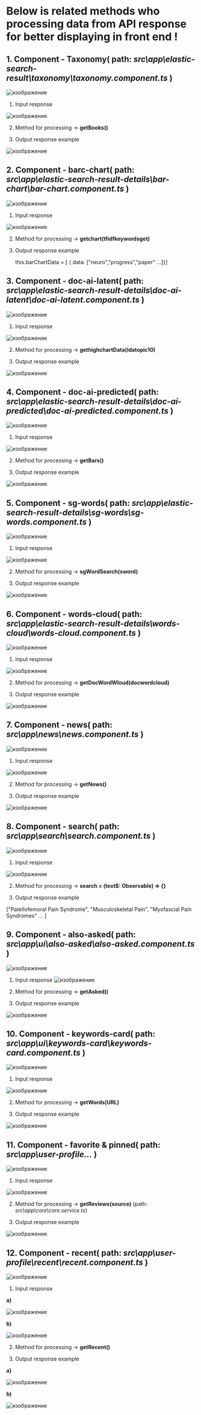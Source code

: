 # Below is related methods who processing data from API response for better displaying in front end !

## 1. Component - Taxonomy( path: _src\app\elastic-search-result\taxonomy\taxonomy.component.ts_ ) 

![изображение](https://user-images.githubusercontent.com/40465973/87395404-f946a680-c5b9-11ea-9fcd-bb56a65d73e2.png)

1. Input response

![изображение](https://user-images.githubusercontent.com/40465973/87395736-825ddd80-c5ba-11ea-8104-5cb7a99d5349.png)

2. Method for processing ->  **getBooks()**

3. Output response example

![изображение](https://user-images.githubusercontent.com/40465973/87399277-d4edc880-c5bf-11ea-8884-7107831dafee.png)


## 2. Component - barc-chart( path: _src\app\elastic-search-result-details\bar-chart\bar-chart.component.ts_ ) 

![изображение](https://user-images.githubusercontent.com/40465973/87398950-54c76300-c5bf-11ea-9d38-f10bc7aa1d5d.png)


1. Input response

![изображение](https://user-images.githubusercontent.com/40465973/87398919-45481a00-c5bf-11ea-8a21-6b96fcebcd93.png)


2. Method for processing ->  **getchart(tfidfkeywordsget)**

3. Output response example

      this.barChartData = [ { data: ["neuro","progress","paper" ...]}]



## 3. Component - doc-ai-latent( path: _src\app\elastic-search-result-details\doc-ai-latent\doc-ai-latent.component.ts_ ) 

![изображение](https://user-images.githubusercontent.com/40465973/87401320-a6252180-c5c2-11ea-914c-a7a6a2ba1c4f.png)


1. Input response

![изображение](https://user-images.githubusercontent.com/40465973/87401739-35cad000-c5c3-11ea-987d-e90670bf87fe.png)


2. Method for processing ->  **gethighchartData(ldatopic10)**

3. Output response example

![изображение](https://user-images.githubusercontent.com/40465973/87401479-d8cf1a00-c5c2-11ea-9915-c2926635f1fd.png)


## 4. Component - doc-ai-predicted( path: _src\app\elastic-search-result-details\doc-ai-predicted\doc-ai-predicted.component.ts_ ) 

![изображение](https://user-images.githubusercontent.com/40465973/87402168-d7eab800-c5c3-11ea-874b-615bd6b8c12d.png)


1. Input response

![изображение](https://user-images.githubusercontent.com/40465973/87402746-ad4d2f00-c5c4-11ea-8d4a-d54dff7d2980.png)

2. Method for processing ->  **getBars()**

3. Output response example

![изображение](https://user-images.githubusercontent.com/40465973/87402936-e5ed0880-c5c4-11ea-83f3-f952e046c4c5.png)

## 5. Component - sg-words( path: _src\app\elastic-search-result-details\sg-words\sg-words.component.ts_ ) 

![изображение](https://user-images.githubusercontent.com/40465973/87430355-c3bbb080-c5ed-11ea-88bd-5bad3e171018.png)

1. Input response

![изображение](https://user-images.githubusercontent.com/40465973/87430521-fcf42080-c5ed-11ea-828f-85710511f25f.png)

2. Method for processing ->  **sgWordSearch(sword)**

3. Output response example

![изображение](https://user-images.githubusercontent.com/40465973/87430762-58bea980-c5ee-11ea-9d41-8c204ced2a09.png)


## 6. Component - words-cloud( path: _src\app\elastic-search-result-details\words-cloud\words-cloud.component.ts_ ) 

![изображение](https://user-images.githubusercontent.com/40465973/87430940-94f20a00-c5ee-11ea-82b9-5b705fce349b.png)


1. Input response

![изображение](https://user-images.githubusercontent.com/40465973/87431391-3aa57900-c5ef-11ea-8dab-8fadd7eeb9fd.png)


2. Method for processing ->  **getDocWordWloud(docwordcloud)**

3. Output response example

![изображение](https://user-images.githubusercontent.com/40465973/87431530-72142580-c5ef-11ea-898d-f584648618cb.png)

## 7. Component - news( path: _src\app\news\news.component.ts_ ) 

![изображение](https://user-images.githubusercontent.com/40465973/87432110-3b8ada80-c5f0-11ea-80a4-e98d06a07c94.png)



1. Input response

![изображение](https://user-images.githubusercontent.com/40465973/87432436-aa683380-c5f0-11ea-9918-5ddad0cf87d4.png)


2. Method for processing ->  **getNews()**

3. Output response example

![изображение](https://user-images.githubusercontent.com/40465973/87432507-c4097b00-c5f0-11ea-9187-6a95eb3259af.png)


## 8. Component - search( path: _src\app\search\search.component.ts_ ) 

![изображение](https://user-images.githubusercontent.com/40465973/87442972-94ad3b00-c5fd-11ea-8f77-0f0ae152ae66.png)

1. Input response

![изображение](https://user-images.githubusercontent.com/40465973/87443156-c9b98d80-c5fd-11ea-95b7-ff0fe5722501.png)

2. Method for processing ->  **search = (text$: Observable<string>) => {}**


3. Output response example

["Patellofemoral Pain Syndrome", "Musculoskeletal Pain", "Myofascial Pain Syndromes" ... ] 


## 9. Component - also-asked( path: _src\app\ui\also-asked\also-asked.component.ts_ ) 

![изображение](https://user-images.githubusercontent.com/40465973/87505062-9ebc5180-c670-11ea-936e-be340eaacb81.png)

1. Input response
![изображение](https://user-images.githubusercontent.com/40465973/87504996-746a9400-c670-11ea-8210-2fdcd89bf179.png)

2. Method for processing ->  **getAsked()**

3. Output response example

![изображение](https://user-images.githubusercontent.com/40465973/87505150-d0351d00-c670-11ea-89c6-c203d343589c.png)


## 10. Component - keywords-card( path: _src\app\ui\keywords-card\keywords-card.component.ts_ ) 

![изображение](https://user-images.githubusercontent.com/40465973/87505300-328e1d80-c671-11ea-8b89-a4ba6c92e667.png)


1. Input response

![изображение](https://user-images.githubusercontent.com/40465973/87505337-4e91bf00-c671-11ea-8b53-4ad25522a7a5.png)

2. Method for processing ->  **getWords(URL)**

3. Output response example

![изображение](https://user-images.githubusercontent.com/40465973/87505410-7aad4000-c671-11ea-8520-2783fb27a6ab.png)



## 11. Component - favorite & pinned( path: _src\app\user-profile\..._ ) 

![изображение](https://user-images.githubusercontent.com/40465973/87505825-8b11ea80-c672-11ea-89f5-e33778bf946b.png)

1. Input response

![изображение](https://user-images.githubusercontent.com/40465973/87505794-70d80c80-c672-11ea-8c9a-a33970d461e0.png)


2. Method for processing ->  **getReviews(source)** (path: _src\app\core\core.service.ts_)

3. Output response example

![изображение](https://user-images.githubusercontent.com/40465973/87506028-02477e80-c673-11ea-8710-7f2be4262bd9.png)



## 12. Component - recent( path: _src\app\user-profile\recent\recent.component.ts_ ) 

![изображение](https://user-images.githubusercontent.com/40465973/87507829-bdbde200-c676-11ea-87ca-45a6b4080a89.png)



1. Input response

**a)**

![изображение](https://user-images.githubusercontent.com/40465973/87506813-e3e28280-c674-11ea-9990-b3e9c2a1b5e7.png)


**b)**

![изображение](https://user-images.githubusercontent.com/40465973/87507336-ea252e80-c675-11ea-8ecc-a606bdbcc91c.png)


2. Method for processing ->  **getRecent()**

3. Output response example

**a)**

![изображение](https://user-images.githubusercontent.com/40465973/87507690-82231800-c676-11ea-8985-78a3dbc53de7.png)

**b)**

![изображение](https://user-images.githubusercontent.com/40465973/87507429-0d4fde00-c676-11ea-8161-be4702a2012c.png)



















